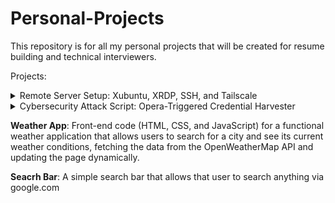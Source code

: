# Personal-Projects
This repository is for all my personal projects that will be created for resume building and technical interviewers.

Projects:
<details> 
  <summary>Remote Server Setup: Xubuntu, XRDP, SSH, and Tailscale</summary>
  
# Comprehensive Remote Server Setup: Xubuntu, XRDP, SSH, and Tailscale

This comprehensive guide covers the entire process of setting up a remote Xubuntu server, enabling secure SSH and RDP access both locally and externally using Tailscale. It includes specific troubleshooting steps for common graphical environment issues with XRDP.

## Table of Contents

1.  [Overview & Planning](#1-overview--planning)
2.  [Server OS Installation (Xubuntu Server)](#2-server-os-installation-xubuntu-server)
    * [Initial SSH Access during Installation](#initial-ssh-access-during-installation)
3.  [Basic Server Configuration](#3-basic-server-configuration)
    * [Update & Upgrade System](#update--upgrade-system)
    * [Install Xfce Desktop Environment](#install-xfce-desktop-environment)
4.  [Tailscale VPN Setup](#4-tailscale-vpn-setup)
    * [On the Xubuntu Server](#on-the-xubuntu-server)
    * [On the Client Machine (e.g., Debian Laptop)](#on-the-client-machine-eg-debian-laptop)
5.  [SSH Server Configuration](#5-ssh-server-configuration)
    * [Verify SSH Daemon Status](#verify-ssh-daemon-status)
    * [Configure SSH for Custom Port (Optional but Recommended)](#configure-ssh-for-custom-port-optional-but-recommended)
    * [Verify SSH Daemon Listening Ports](#verify-ssh-daemon-listening-ports)
6.  [XRDP (Remote Desktop) Installation & Configuration](#6-xrdp-remote-desktop-installation--configuration)
    * [Install XRDP](#install-xrdp)
    * [Configure User Session for Xfce](#configure-user-session-for-xfce)
    * [Modify XRDP Session Start Script](#modify-xrdp-session-start-script)
    * [XRDP Certificate Permissions Fix](#xrdp-certificate-permissions-fix)
    * [**Critical Fix: Using Xvfb Backend for Display**](#critical-fix-using-xvfb-backend-for-display)
7.  [Firewall Configuration (UFW)](#7-firewall-configuration-ufw)
8.  [Client-Side Setup (Remmina for RDP)](#8-client-side-setup-remmina-for-rdp)
9.  [Testing & Access](#9-testing--access)
    * [SSH Access](#ssh-access)
    * [RDP Access](#rdp-access)
10. [Troubleshooting Common Issues](#10-troubleshooting-common-issues)

---

## 1. Overview & Planning

This guide will walk you through setting up a dedicated Xubuntu server for remote access. We will use:

* **Xubuntu Server:** A lightweight, stable Linux distribution suitable for servers.

* **Xfce Desktop Environment:** A low-resource, graphical desktop environment for remote RDP access.

* **OpenSSH Server:** For secure command-line access.

* **XRDP:** For Remote Desktop Protocol (graphical) access.

* **Tailscale:** A zero-configuration VPN that creates a secure private network between your devices, allowing seamless access whether you are on the local network or across the internet.

## 2. Server OS Installation (Xubuntu Server)

Install Xubuntu Server on your hardware. During the installation process, pay attention to the following:

* **Network Configuration:** Configure your server's network settings (DHCP is usually fine for home use).

* **User Setup:** Create a standard user (e.g., `jw`) and set a strong password. You will use this user for both SSH and RDP.

* **Install OpenSSH server:** This is **critical** for remote command-line access. Ensure you select the option to install the OpenSSH server during the installation process.

### Initial SSH Access during Installation

Once the server finishes installing and reboots, you should be able to SSH into it from your local network (e.g., from your Debian laptop).

**On your Client Machine (e.g., Debian Laptop):**

1.  **Find your server's local IP address:** You can find this on your server by running `ip a` or checking your router's connected devices list. Let's assume it's `192.168.1.153`.

2.  **SSH into the server:**

    ```bash
    ssh your_username@192.168.1.153
    # e.g., ssh jw@192.168.1.153
    ```

    You will be prompted for your user password. If this works, your basic SSH setup is good. Keep this SSH session open for subsequent steps.

## 3. Basic Server Configuration

### Update & Upgrade System

Always start by ensuring your system is up-to-date.

**On your Xubuntu Server (via SSH):**

```bash
sudo apt update
sudo apt upgrade -y
sudo apt autoremove -y
```

Install Xfce Desktop Environment
If you installed Xubuntu Server, Xfce is likely already present. If you installed a minimal Ubuntu Server, install Xfce now.

On your Xubuntu Server (via SSH):

```bash
sudo apt install -y xubuntu-desktop
```
This package pulls in the full Xfce desktop experience.

# 4. Tailscale VPN Setup
Tailscale simplifies secure remote access by creating a private network over the internet.

On the Xubuntu Server
On your Xubuntu Server (via SSH):

Install Tailscale:

```bash

curl -fsSL [https://tailscale.com/install.sh](https://tailscale.com/install.sh) | sh
```
Authenticate Tailscale:

```bash

sudo tailscale up
```

This will output a unique URL (e.g., https://login.tailscale.com/a/a3761a801e006).

Copy this URL.

On your client machine (e.g., Debian laptop), open a web browser and paste the URL.

Follow the prompts to log in to your Tailscale account and authorize the server to join your Tailnet.

Verify Tailscale status:

```bash

sudo tailscale status
```
Note the Tailscale IP address assigned to your Xubuntu server (it will start with 100.). This is the IP you will use for remote access.

On the Client Machine (e.g., Debian Laptop)
On your Debian Laptop (in a new terminal, not your SSH session to the server):

Install Tailscale:

```bash

curl -fsSL [https://tailscale.com/install.sh](https://tailscale.com/install.sh) | sh
```
Authenticate Tailscale:

```bash

sudo tailscale up
```
This will also output a URL. Open it in your web browser and authorize your laptop.

Verify Tailscale status:

```bash

tailscale status
```
Confirm both your laptop and the Xubuntu server are listed as active in your Tailnet.

# 5. SSH Server Configuration
While SSH is typically installed with Xubuntu Server, you might have configured a custom port. Tailscale allows connections to any port open on the server, but it's good to verify SSH is listening correctly.

Verify SSH Daemon Status
On your Xubuntu Server (via SSH):

```bash

sudo systemctl status ssh
```
Ensure it shows Active: active (running). If not, start it:

```bash

sudo systemctl start ssh
sudo systemctl enable ssh
```
Configure SSH for Custom Port (Optional but Recommended)
If you wish to use a port other than the default 22 for SSH, configure it now.

On your Xubuntu Server (via SSH):

Edit sshd_config:

```bash

sudo nano /etc/ssh/sshd_config
```
Find the line #Port 22. Uncomment it (remove #) and change 22 to your desired port (e.g., 22022). You can also add another Port line if you want to listen on multiple ports.

```ini, TOML

Port 22022 # Your custom port
#Port 22   # Keep if you want default too
```
Save and exit (Ctrl+O, Enter, Ctrl+X).

Restart SSH service:

```bash

sudo systemctl restart ssh
```
Verify SSH Daemon Listening Ports
On your Xubuntu Server (via SSH):

```bash

sudo ss -tlpn | grep sshd
```
Look for lines like 0.0.0.0:22022 or 0.0.0.0:22 to confirm sshd is listening on the correct ports.

# 6. XRDP (Remote Desktop) Installation & Configuration
Install XRDP
On your Xubuntu Server (via SSH):

```bash

sudo apt install -y xrdp
```
Configure User Session for Xfce
Tell XRDP to explicitly start your Xfce session.

On your Xubuntu Server (via SSH):

Create/Edit ~/.xsession file:

```bash

echo "xfce4-session" > ~/.xsession
```
Make ~/.xsession executable:

```bash

chmod +x ~/.xsession
```
Modify XRDP Session Start Script
Ensure XRDP prioritizes running your .xsession file.

On your Xubuntu Server (via SSH):

Backup the original startwm.sh:

```bash

sudo cp /etc/xrdp/startwm.sh /etc/xrdp/startwm.sh.bak
```
Edit startwm.sh:

```bash

sudo nano /etc/xrdp/startwm.sh
```
Find the lines at the end of the script:

```bash

test -x /etc/X11/Xsession && exec /etc/X11/Xsession
exec /bin/sh /etc/X11/Xsession
```
Replace those two lines with this block:

```bash

# Prioritize user's .xsession
if [ -x "$HOME/.xsession" ]; then
  exec "$HOME/.xsession"
fi

# Fallback to the default Xsession if ~/.xsession is not found or not executable
test -x /etc/X11/Xsession && exec /etc/X11/Xsession
exec /bin/sh /etc/X11/Xsession
```
Save the file (Ctrl+O, Enter, Ctrl+X).

XRDP Certificate Permissions Fix
Correct permissions for xrdp's private key to avoid TLS warnings.

On your Xubuntu Server (via SSH):

```bash

sudo chmod 440 /etc/xrdp/key.pem
sudo chown root:xrdp /etc/xrdp/key.pem
sudo adduser xrdp ssl-cert
```
(The adduser command might indicate the user is already a member, which is fine.)

Critical Fix: Using Xvfb Backend for Display
If you encounter black screens or immediate disconnections after XRDP login (often due to graphics driver issues like missing /dev/dri/card0), this is the solution. Xvfb creates a virtual display, bypassing your physical GPU.

On your Xubuntu Server (via SSH):

Stop the xrdp service:

```bash

sudo systemctl stop xrdp
```
Install xvfb and x11-xserver-utils:

```bash

sudo apt update
sudo apt install -y xvfb x11-xserver-utils
```
Edit /etc/xrdp/xrdp.ini:

```bash

sudo nano /etc/xrdp/xrdp.ini
```
Comment out the [Xorg] section entirely. Place a semicolon ; at the beginning of every line in the [Xorg] section, including the [Xorg] header itself.

```ini, TOML

;[Xorg]
;name=Xorg
;lib=libxup.so
;username=ask
;password=ask
;ip=127.0.0.1
;port=-1
;param=-depth 24
;#xserver=-1
;#delay_ms=2000
```
Add or modify an [Xvfb] section. Scroll to the end of the file or find an existing [Xvnc] / [Xvfb] block. Add or configure it like this:

```ini, TOML

[Xvfb]
name=Xvfb
lib=libxup.so
username=ask
password=ask
ip=127.0.0.1
port=-1
# Configure resolution and color depth for the virtual display
param=-s 1920x1080 -depth 24 -nolisten tcp +extension GLX +extension RANDR +extension RENDER
# You can adjust '1920x1080' to your preferred resolution.
#xserver=/usr/bin/Xvfb
#delay_ms=2000
```
Save the file (Ctrl+O, Enter, Ctrl+X).

Restart the xrdp service:

```bash

sudo systemctl restart xrdp
```
# 7. Firewall Configuration (UFW)
Configure your server's firewall to allow SSH and RDP connections. UFW (Uncomplicated Firewall) is recommended.

On your Xubuntu Server (via SSH):

Allow SSH:

```bash

sudo ufw allow ssh
```
# If you changed SSH port to 22022, use:
# sudo ufw allow 22022/tcp
Allow XRDP:

```bash

sudo ufw allow 3389/tcp
```
Enable the firewall (if not already enabled):

```bash

sudo ufw enable
```
Confirm with y if prompted.

Check firewall status:

```bash

sudo ufw status
```
You should see rules for your configured SSH port and 3389/tcp listed as ALLOW.

# 8. Client-Side Setup (Remmina for RDP)
Remmina is a popular RDP client for Linux.

On your Debian Laptop:

Install Remmina (if not already installed):

```bash

sudo apt install -y remmina remmina-plugin-rdp
```
Open Remmina: Find it in your applications menu or run remmina from the terminal.

Create a New Connection Profile:

Click the + icon or File > New Connection Profile.

Name: Give it a descriptive name (e.g., "Xubuntu Server Tailscale RDP").

Protocol: Select RDP - Remote Desktop Protocol.

Server: Enter the Tailscale IP address of your Xubuntu server (e.g., 100.70.160.6).

Port: This should automatically populate to 3389. If not, manually set it to 3389.

Username: Your Xubuntu username (e.g., jw).

Password: Your Xubuntu user's password.

Resolution Tab: You can set a custom resolution here if desired.

SSH Tunnel Tab: Ensure "Enable SSH tunnel" is UNCHECKED. Tailscale handles the secure connection; Remmina's SSH tunnel is not needed.

Save and Connect: Click "Save and Connect".

Accept Certificate: The first time, you might be prompted to accept a self-signed certificate. Click "Accept" or "Always accept".

XRDP Login Screen: You will then see the xrdp login screen (typically a grey background with "Xorg" or "Xvfb" and username/password fields). Enter your Xubuntu username and password again here.

You should now see your Xfce desktop environment!

# 9. Testing & Access
SSH Access
On your Client Machine (e.g., Debian Laptop):

```bash

# If using default SSH port 22:
ssh your_username@<Xubuntu_Tailscale_IP_Address>

# If using custom SSH port (e.g., 22022):
ssh -p 22022 your_username@<Xubuntu_Tailscale_IP_Address>

# Example for user 'jw' and IP '100.70.160.6' with custom port 22022:
ssh -p 22022 jw@100.70.160.6
You will be prompted for your user password. This connection is now secured and routed via Tailscale, working from anywhere with internet access.
```
**RDP Access**
On your Client Machine (e.g., Debian Laptop):

Launch Remmina and connect using the profile you configured. This RDP connection is also secured and routed via Tailscale, working from anywhere with internet access.

# 10. Troubleshooting Common Issues
Tailscale command not found on client/server:

This happens if the snapd path isn't updated. Try logging out and back in to your terminal session.

Alternatively, use the full path to the Tailscale executable, e.g., sudo /snap/bin/tailscale up or sudo /snap/tailscale/current/bin/tailscale up.

"Connection refused" when SSHing or RDPing:

Ensure the Xubuntu server is powered on and fully booted.

Verify sshd (for SSH) and xrdp (for RDP) services are active (running) on the server:

```bash

sudo systemctl status ssh
sudo systemctl status xrdp
```
Verify sshd is listening on the correct port: sudo ss -tlpn | grep sshd.

Check ufw status on the server to ensure ports are open.

Confirm Tailscale is active on both client and server: sudo tailscale status.

Black screen or immediate disconnect after RDP login:

This is typically a desktop environment startup issue within XRDP.

Recheck ~/.xsession content: It should ONLY be xfce4-session. (echo "xfce4-session" > ~/.xsession followed by chmod +x ~/.xsession)

Verify /etc/xrdp/startwm.sh correctly executes ~/.xsession (see section 5.2).

Crucially, ensure Xvfb is configured correctly in /etc/xrdp/xrdp.ini (Section 6.4) and that the [Xorg] section is commented out.

Check ~/.xsession-errors on the server for any messages logged during the failed session attempt.

Check xrdp logs: sudo journalctl -u xrdp.service -f (while trying to connect).

Permission denied for /etc/xrdp/key.pem:

Run:

```bash

sudo chmod 440 /etc/xrdp/key.pem
sudo chown root:xrdp /etc/xrdp/key.pem
sudo adduser xrdp ssl-cert
sudo systemctl restart xrdp
```
Slow RDP performance:

Expected when using Xvfb as it lacks hardware acceleration.

Consider lowering the resolution in the [Xvfb] section's param line in /etc/xrdp/xrdp.ini (e.g., -s 1280x720).


</details>

<details>

<summary>Cybersecurity Attack Script: Opera-Triggered Credential Harvester</summary>

This Python script appears to be designed for malicious activities, specifically targeting a system to change user passwords, log these new passwords, and then attempt to transmit them to a remote listener before restarting the computer and cleaning up the log file.

***Password Manipulation***: The script contains functions (change_user_credentials) to change the passwords of specified users on Linux, Windows, and macOS. This is a significant security risk as it can lock legitimate users out of their accounts. It attempts to change the password of the current user and the administrator/root user.
***Browser Monitoring and Termination***: The script monitors for common web browser processes (wait_for_browser_running) and has the capability to terminate them (kill_browser). This might be done to disrupt user activity or as a precursor to other malicious actions.
Credential Logging: The script generates random passwords and logs the new usernames and passwords to a local file (new_credentials.txt) using the log_all_credentials function. This creates a record of the compromised credentials.
***Data Exfiltration (Attempted)***: The script attempts to connect to a specified IP address and port (TARGET_IP_ADDRESS, TARGET_PORT) and send the logged credential file to this remote listener. This indicates an attempt to exfiltrate the compromised information to an attacker-controlled machine.
System Disruption: The script includes functionality to restart the computer (attacker_main). This could be done to finalize changes, cover tracks, or further disrupt the user's access.

***Privilege Escalation (Implicit)***: The script checks for and requires administrator/root privileges to successfully change passwords on the target system. This implies an assumption that the script will be run with elevated permissions, possibly through exploitation of vulnerabilities or social engineering.
OS-Specific Targeting: The script uses sys.platform to adapt its commands for different operating systems (Windows, Linux, macOS) for password changes, process management, and shutdown/restart, making it more versatile.

***Cleanup (Log Removal)***: After attempting to send the credentials, the script tries to delete the log file (os.remove(credentials_file)), likely to remove evidence of its actions.

***Listener Mode***: The script has a LISTENER_MODE. If enabled, it sets up a socket listener on the specified port to receive the transmitted credential file. This indicates a coordinated attack where one machine runs this script to compromise the target, and another listens to receive the stolen data.
In summary, this script exhibits behaviors consistent with a malicious tool designed to gain unauthorized access by changing user credentials, stealing them, and potentially disrupting the target system. Its multi-platform capabilities and attempts at stealth (process termination, log removal) further underscore its malicious intent.More actions
</details>


**Weather App**:
Front-end code (HTML, CSS, and JavaScript) for a functional weather application that allows users to search for a city and see its current weather conditions, fetching the data from the OpenWeatherMap API and updating the page dynamically.

**Seacrh Bar**:
A simple search bar that allows that user to search anything via google.com




